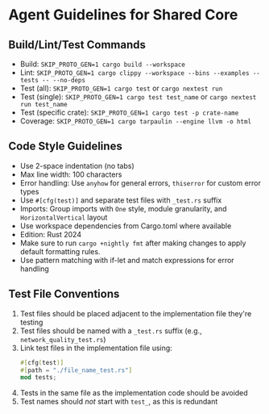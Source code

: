 # Agent Guidelines for Shared Core

## Build/Lint/Test Commands
- Build: `SKIP_PROTO_GEN=1 cargo build --workspace`
- Lint: `SKIP_PROTO_GEN=1 cargo clippy --workspace --bins --examples --tests -- --no-deps`
- Test (all): `SKIP_PROTO_GEN=1 cargo test` or `cargo nextest run`
- Test (single): `SKIP_PROTO_GEN=1 cargo test test_name` or `cargo nextest run test_name`
- Test (specific crate): `SKIP_PROTO_GEN=1 cargo test -p crate-name`
- Coverage: `SKIP_PROTO_GEN=1 cargo tarpaulin --engine llvm -o html`

## Code Style Guidelines
- Use 2-space indentation (no tabs)
- Max line width: 100 characters
- Error handling: Use `anyhow` for general errors, `thiserror` for custom error types
- Use `#[cfg(test)]` and separate test files with `_test.rs` suffix
- Imports: Group imports with `One` style, module granularity, and `HorizontalVertical` layout
- Use workspace dependencies from Cargo.toml where available
- Edition: Rust 2024
- Make sure to run `cargo +nightly fmt` after making changes to apply default formatting rules.
- Use pattern matching with if-let and match expressions for error handling

## Test File Conventions
1. Test files should be placed adjacent to the implementation file they're testing
2. Test files should be named with a `_test.rs` suffix (e.g., `network_quality_test.rs`)
3. Link test files in the implementation file using:
   ```rust
   #[cfg(test)]
   #[path = "./file_name_test.rs"]
   mod tests;
   ```
4. Tests in the same file as the implementation code should be avoided
5. Test names should *not* start with `test_`, as this is redundant
